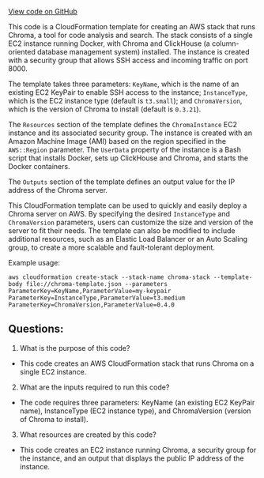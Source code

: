 [View code on GitHub](/aws/cf/agent.cf.json)

This code is a CloudFormation template for creating an AWS stack that runs Chroma, a tool for code analysis and search. The stack consists of a single EC2 instance running Docker, with Chroma and ClickHouse (a column-oriented database management system) installed. The instance is created with a security group that allows SSH access and incoming traffic on port 8000. 

The template takes three parameters: `KeyName`, which is the name of an existing EC2 KeyPair to enable SSH access to the instance; `InstanceType`, which is the EC2 instance type (default is `t3.small`); and `ChromaVersion`, which is the version of Chroma to install (default is `0.3.21`). 

The `Resources` section of the template defines the `ChromaInstance` EC2 instance and its associated security group. The instance is created with an Amazon Machine Image (AMI) based on the region specified in the `AWS::Region` parameter. The `UserData` property of the instance is a Bash script that installs Docker, sets up ClickHouse and Chroma, and starts the Docker containers. 

The `Outputs` section of the template defines an output value for the IP address of the Chroma server. 

This CloudFormation template can be used to quickly and easily deploy a Chroma server on AWS. By specifying the desired `InstanceType` and `ChromaVersion` parameters, users can customize the size and version of the server to fit their needs. The template can also be modified to include additional resources, such as an Elastic Load Balancer or an Auto Scaling group, to create a more scalable and fault-tolerant deployment. 

Example usage:

```
aws cloudformation create-stack --stack-name chroma-stack --template-body file://chroma-template.json --parameters ParameterKey=KeyName,ParameterValue=my-keypair ParameterKey=InstanceType,ParameterValue=t3.medium ParameterKey=ChromaVersion,ParameterValue=0.4.0
```
## Questions: 
 1. What is the purpose of this code?
- This code creates an AWS CloudFormation stack that runs Chroma on a single EC2 instance.

2. What are the inputs required to run this code?
- The code requires three parameters: KeyName (an existing EC2 KeyPair name), InstanceType (EC2 instance type), and ChromaVersion (version of Chroma to install).

3. What resources are created by this code?
- This code creates an EC2 instance running Chroma, a security group for the instance, and an output that displays the public IP address of the instance.